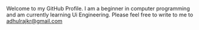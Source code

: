 Welcome to my GitHub Profile.
I am a beginner in computer programming and am currently learning Ui Engineering.
Please feel free to write to me to adhulrajkr@gmail.com


<!---
Adhulraj/Adhulraj is a ✨ special ✨ repository because its `README.md` (this file) appears on your GitHub profile.
You can click the Preview link to take a look at your changes.
--->
